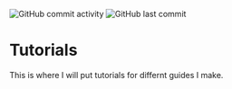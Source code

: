![GitHub commit activity](https://img.shields.io/github/commit-activity/y/LoadingStill/Tutorials)
![GitHub last commit](https://img.shields.io/github/last-commit/LoadingStill/Tutorials)

# Tutorials
This is where I will put tutorials for differnt guides I make.
